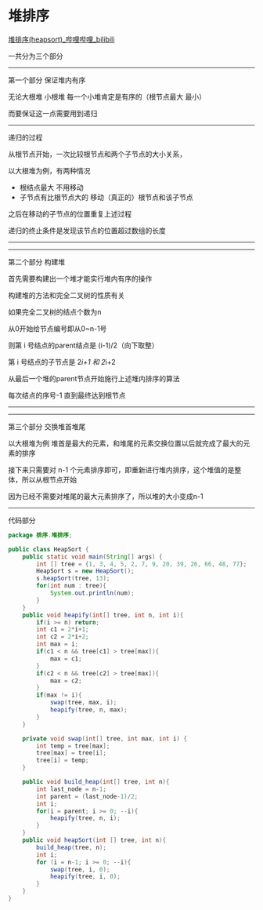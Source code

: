 # 堆排序

[堆排序(heapsort)_哔哩哔哩_bilibili](https://www.bilibili.com/video/BV1Eb41147dK?from=search&seid=5592152238569145386&spm_id_from=333.337.0.0)

一共分为三个部分

---

第一个部分 保证堆内有序

无论大根堆 小根堆 每一个小堆肯定是有序的（根节点最大 最小）

而要保证这一点需要用到递归

---

递归的过程

从根节点开始，一次比较根节点和两个子节点的大小关系，

以大根堆为例，有两种情况

- 根结点最大
不用移动
- 子节点有比根节点大的
移动（真正的）根节点和该子节点

之后在移动的子节点的位置重复上述过程

递归的终止条件是发现该节点的位置超过数组的长度

---

---

第二个部分 构建堆

首先需要构建出一个堆才能实行堆内有序的操作

构建堆的方法和完全二叉树的性质有关

如果完全二叉树的结点个数为n

从0开始给节点编号即从0~n-1号

则第 i 号结点的parent结点是 (i-1)/2（向下取整）

第 i 号结点的子节点是 2*i+1 和 2*i+2

从最后一个堆的parent节点开始施行上述堆内排序的算法

每次结点的序号-1 直到最终达到根节点

---

---

第三个部分 交换堆首堆尾

以大根堆为例 堆首是最大的元素，和堆尾的元素交换位置以后就完成了最大的元素的排序

接下来只需要对 n-1 个元素排序即可，即重新进行堆内排序，这个堆值的是整体，所以从根节点开始

因为已经不需要对堆尾的最大元素排序了，所以堆的大小变成n-1

---

代码部分

```java
package 排序.堆排序;

public class HeapSort {
    public static void main(String[] args) {
        int [] tree = {1, 3, 4, 5, 2, 7, 9, 20, 39, 26, 66, 48, 77};
        HeapSort s = new HeapSort();
        s.heapSort(tree, 13);
        for(int num : tree){
            System.out.println(num);
        }
    }
    public void heapify(int[] tree, int n, int i){
        if(i >= n) return;
        int c1 = 2*i+1;
        int c2 = 2*i+2;
        int max = i;
        if(c1 < n && tree[c1] > tree[max]){
            max = c1;
        }
        if(c2 < n && tree[c2] > tree[max]){
            max = c2;
        }
        if(max != i){
            swap(tree, max, i);
            heapify(tree, n, max);
        }
    }

    private void swap(int[] tree, int max, int i) {
        int temp = tree[max];
        tree[max] = tree[i];
        tree[i] = temp;
    }

    public void build_heap(int[] tree, int n){
        int last_node = n-1;
        int parent = (last_node-1)/2;
        int i;
        for(i = parent; i >= 0; --i){
            heapify(tree, n, i);
        }
    }
    public void heapSort(int [] tree, int n){
        build_heap(tree, n);
        int i;
        for (i = n-1; i >= 0; --i){
            swap(tree, i, 0);
            heapify(tree, i, 0);
        }
    }
}
```